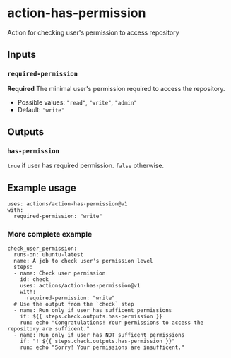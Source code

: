 # action-has-permission

Action for checking user's permission to access repository

## Inputs

### `required-permission`

**Required** The minimal user's permission required to access the repository.

- Possible values: `"read"`, `"write"`, `"admin"` 
- Default: `"write"`

## Outputs

### `has-permission`

`true` if user has required permission. `false` otherwise.

## Example usage

```
uses: actions/action-has-permission@v1
with:
  required-permission: "write"
```

### More complete example

```
check_user_permission:
  runs-on: ubuntu-latest
  name: A job to check user's permission level
  steps:
  - name: Check user permission
    id: check
    uses: actions/action-has-permission@v1
    with:
      required-permission: "write"
  # Use the output from the `check` step
  - name: Run only if user has sufficent permissions
    if: ${{ steps.check.outputs.has-permission }}
    run: echo "Congratulations! Your permissions to access the repository are sufficent."
  - name: Run only if user has NOT sufficent permissions
    if: "! ${{ steps.check.outputs.has-permission }}"
    run: echo "Sorry! Your permissions are insufficent."
```